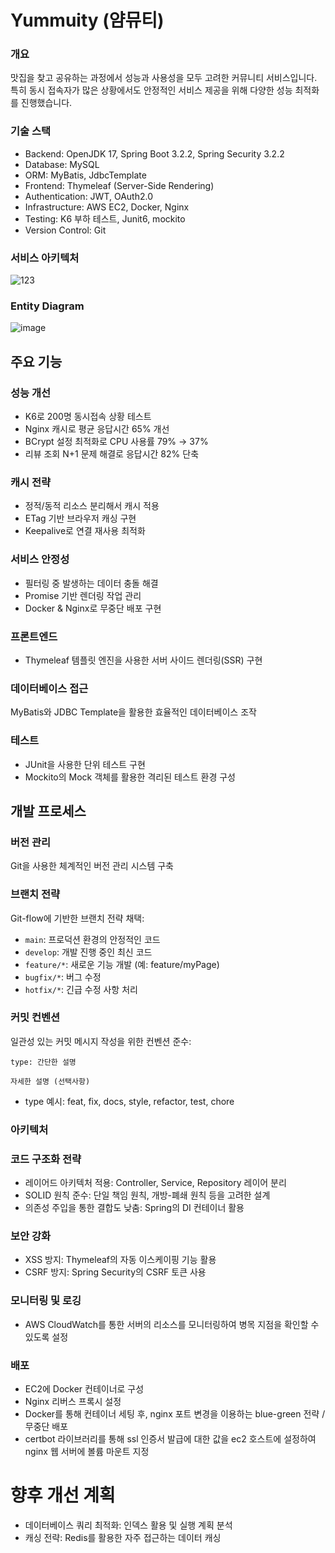 Yummuity (얌뮤티)
===========
### 개요
맛집을 찾고 공유하는 과정에서 성능과 사용성을 모두 고려한 커뮤니티 서비스입니다.
특히 동시 접속자가 많은 상황에서도 안정적인 서비스 제공을 위해 다양한 성능 최적화를 진행했습니다.

### 기술 스택

- Backend: OpenJDK 17, Spring Boot 3.2.2, Spring Security 3.2.2
- Database: MySQL
- ORM: MyBatis, JdbcTemplate
- Frontend: Thymeleaf (Server-Side Rendering)
- Authentication: JWT, OAuth2.0
- Infrastructure: AWS EC2, Docker, Nginx
- Testing: K6 부하 테스트, Junit6, mockito
- Version Control: Git


### 서비스 아키텍처
![123](https://github.com/user-attachments/assets/ee807e9a-787d-4f72-a43f-387824259aa8)

### Entity Diagram
![image](https://github.com/user-attachments/assets/f9da8f9b-fa2a-4118-8b32-d81cbd54e479)


주요 기능
--------------
### 성능 개선

- K6로 200명 동시접속 상황 테스트
- Nginx 캐시로 평균 응답시간 65% 개선
- BCrypt 설정 최적화로 CPU 사용률 79% → 37%
- 리뷰 조회 N+1 문제 해결로 응답시간 82% 단축


### 캐시 전략

- 정적/동적 리소스 분리해서 캐시 적용
- ETag 기반 브라우저 캐싱 구현
- Keepalive로 연결 재사용 최적화


### 서비스 안정성

- 필터링 중 발생하는 데이터 충돌 해결
- Promise 기반 렌더링 작업 관리
- Docker & Nginx로 무중단 배포 구현

### 프론트엔드

- Thymeleaf 템플릿 엔진을 사용한 서버 사이드 렌더링(SSR) 구현

### 데이터베이스 접근

MyBatis와 JDBC Template을 활용한 효율적인 데이터베이스 조작

### 테스트

- JUnit을 사용한 단위 테스트 구현
- Mockito의 Mock 객체를 활용한 격리된 테스트 환경 구성

개발 프로세스
--------------------------------------------
### 버전 관리
Git을 사용한 체계적인 버전 관리 시스템 구축
### 브랜치 전략
Git-flow에 기반한 브랜치 전략 채택:

- `main`: 프로덕션 환경의 안정적인 코드
- `develop`: 개발 진행 중인 최신 코드
- `feature/*`: 새로운 기능 개발 (예: feature/myPage)
- `bugfix/*`: 버그 수정
- `hotfix/*`: 긴급 수정 사항 처리

### 커밋 컨벤션
일관성 있는 커밋 메시지 작성을 위한 컨벤션 준수:
```
type: 간단한 설명

자세한 설명 (선택사항)

```
- type 예시: feat, fix, docs, style, refactor, test, chore

### 아키텍처


                                       
### 코드 구조화 전략

- 레이어드 아키텍처 적용: Controller, Service, Repository 레이어 분리  
- SOLID 원칙 준수: 단일 책임 원칙, 개방-폐쇄 원칙 등을 고려한 설계  
- 의존성 주입을 통한 결합도 낮춤: Spring의 DI 컨테이너 활용  

### 보안 강화

- XSS 방지: Thymeleaf의 자동 이스케이핑 기능 활용  
- CSRF 방지: Spring Security의 CSRF 토큰 사용  


### 모니터링 및 로깅

- AWS CloudWatch를 통한 서버의 리소스를 모니터링하여 병목 지점을 확인할 수 있도록 설정


### 배포

- EC2에 Docker 컨테이너로 구성
- Nginx 리버스 프록시 설정
- Docker를 통해 컨테이너 세팅 후, nginx 포트 변경을 이용하는 blue-green 전략 / 무중단 배포
- certbot 라이브러리를 통해 ssl 인증서 발급에 대한 값을 ec2 호스트에 설정하여 nginx 웹 서버에 볼륨 마운트 지정


향후 개선 계획
=====================
- 데이터베이스 쿼리 최적화: 인덱스 활용 및 실행 계획 분석
- 캐싱 전략: Redis를 활용한 자주 접근하는 데이터 캐싱
